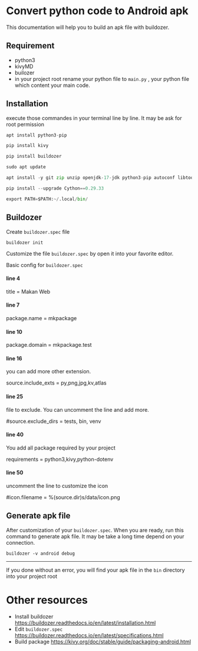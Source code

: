# Convert python code to Android apk 

This documentation will help you to build an apk file with buildozer.

## Requirement
- python3
- kivyMD
- builozer
- in your project root rename your python file to ```main.py``` , your python file which content your main code. 

## Installation

execute those commandes in your terminal line by line. It may be ask for root permission

```python
apt install python3-pip

pip install kivy

pip install buildozer

sudo apt update

apt install -y git zip unzip openjdk-17-jdk python3-pip autoconf libtool pkg-config zlib1g-dev libncurses5-dev libncursesw5-dev libtinfo5 cmake libffi-dev libssl-dev

pip install --upgrade Cython==0.29.33

export PATH=$PATH:~/.local/bin/
```

## Buildozer

Create ```buildozer.spec``` file

```
buildozer init
```

Customize the file ```buildozer.spec``` by open it into your favorite editor.

Basic config for ```buildozer.spec```


#### line 4
title = Makan Web

#### line 7
package.name = mkpackage

#### line 10
package.domain = mkpackage.test

#### line 16
you can add more other extension.

source.include_exts = py,png,jpg,kv,atlas 

#### line 25
file to exclude. You can uncomment the line and add more.

#source.exclude_dirs = tests, bin, venv

#### line 40
You add all package required by your project

requirements = python3,kivy,python-dotenv

#### line 50
uncomment the line to customize the icon

#icon.filename = %(source.dir)s/data/icon.png



## Generate apk file

After customization of your ```buildozer.spec```. When you are ready, run this command to generate apk file. It may be take a long time depend on your connection.


```
buildozer -v android debug
```

--------------------------
If you done without an error, you will find your apk file in the ```bin``` directory into your project root




# Other resources

- Install buildozer https://buildozer.readthedocs.io/en/latest/installation.html 
- Edit ```buildozer.spec``` https://buildozer.readthedocs.io/en/latest/specifications.html 
- Build package https://kivy.org/doc/stable/guide/packaging-android.html


